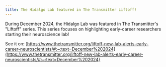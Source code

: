 ```yaml
---
title: The Hidalgo Lab featured in The Transmitter Liftoff!
---
```


During December 2024, the Hidalgo Lab was featured in The Transmitter's "Liftoff" series. This series focuses on highlighting early-career researchers starting their neuroscience lab!

See it on: [https://www.thetransmitter.org/liftoff-new-lab-alerts-early-career-neuroscientists/#:~:text=December%202024](https://www.thetransmitter.org/liftoff-new-lab-alerts-early-career-neuroscientists/#:~:text=December%202024) 
